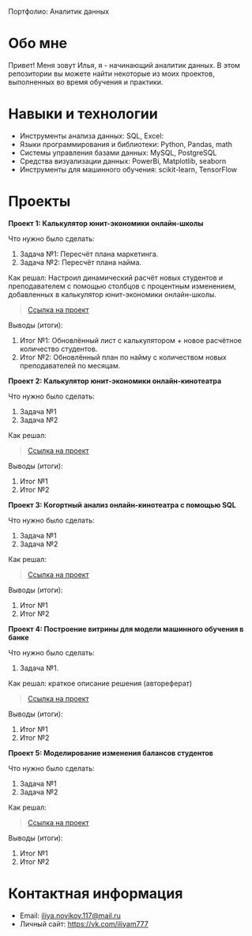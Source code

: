 Портфолио: Аналитик данных
# Обо мне
Привет! Меня зовут Илья, я - начинающий аналитик данных.
В этом репозитории вы можете найти некоторые из моих проектов, выполненных во время обучения и практики.

# Навыки и технологии
- Инструменты анализа данных: SQL, Excel:
- Языки программирования и библиотеки: Python, Pandas, math
- Системы управления базами данных: MySQL, PostgreSQL
- Средства визуализации данных: PowerBi, Matplotlib, seaborn
- Инструменты для машинного обучения: scikit-learn, TensorFlow
# Проекты
**Проект 1: Калькулятор юнит-экономики онлайн-школы**

Что нужно было сделать:

1. Задача №1: Пересчёт плана маркетинга.
2. Задача №2: Пересчёт плана найма.

Как решал: Настроил динамический расчёт новых студентов и преподавателем с помощью столбцов с процентным изменением, добавленных в калькулятор юнит-экономики онлайн-школы.

> [Ссылка на проект](https://github.com/WilliaM0079/Portfolio-Data-Analytics/blob/main/Projects/%D0%9F%D1%80%D0%BE%D0%B5%D0%BA%D1%82%20%E2%84%961.xlsx)

Выводы (итоги):

1. Итог №1: Обновлённый лист с калькулятором + новое расчётное количество студентов.
2. Итог №2: Обновлённый план по найму с количеством новых преподавателей по месяцам.


**Проект 2: Калькулятор юнит-экономики онлайн-кинотеатра**

Что нужно было сделать:

1. Задача №1
2. Задача №2

Как решал: 

> [Ссылка на проект](https://github.com/WilliaM0079/Portfolio-Data-Analytics/blob/main/Projects/%D0%9F%D1%80%D0%BE%D0%B5%D0%BA%D1%82%20%E2%84%962.xlsx)

Выводы (итоги):

1. Итог №1
2. Итог №2


**Проект 3: Когортный анализ онлайн-кинотеатра с помощью SQL**

Что нужно было сделать:

1. Задача №1
2. Задача №2

Как решал: 

> [Ссылка на проект](https://github.com/WilliaM0079/Portfolio-Data-Analytics/tree/main/Projects/%D0%9F%D1%80%D0%BE%D0%B5%D0%BA%D1%82%20%E2%84%963)

Выводы (итоги):

1. Итог №1
2. Итог №2


**Проект 4: Построение витрины для модели машинного обучения в банке**

Что нужно было сделать:

1. Задача №1.

Как решал: краткое описание решения (автореферат)

> [Ссылка на проект](https://github.com/WilliaM0079/Portfolio-Data-Analytics/blob/main/Projects/%D0%9F%D1%80%D0%BE%D0%B5%D0%BA%D1%82%20%E2%84%964.xlsx)

Выводы (итоги):

1. Итог №1
2. Итог №2


**Проект 5: Моделирование изменения балансов студентов**

Что нужно было сделать:

1. Задача №1
2. Задача №2

Как решал: 

> [Ссылка на проект](https://github.com/WilliaM0079/Portfolio-Data-Analytics/blob/main/Projects/%D0%9F%D1%80%D0%BE%D0%B5%D0%BA%D1%82%20%E2%84%965.xlsx)

Выводы (итоги):

1. Итог №1
2. Итог №2
# Контактная информация
- Email: iliya.novikov.117@mail.ru
- Личный сайт: https://vk.com/iliyam777
